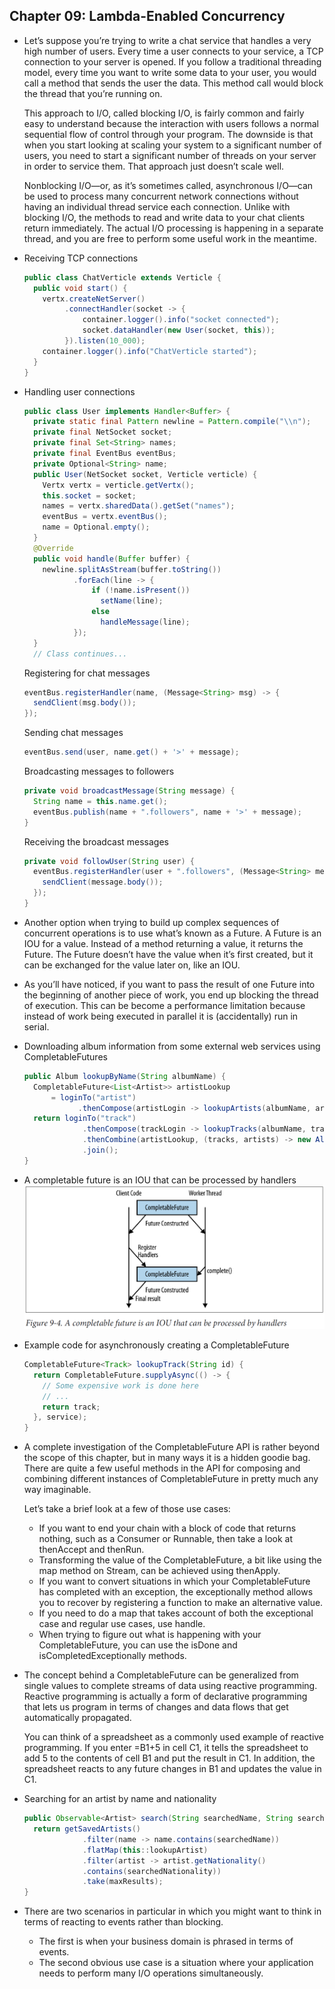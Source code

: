 ## Chapter 09: Lambda-Enabled Concurrency

- Let’s suppose you’re trying to write a chat service that handles a very high number of users. Every time a user connects to your service, a TCP connection to your server is opened. If you follow a traditional threading model, every time you want to write some data to your user, you would call a method that sends the user the data. This method call would block the thread that you’re running on.

	This approach to I/O, called blocking I/O, is fairly common and fairly easy to understand because the interaction with users follows a normal sequential flow of control through your program. The downside is that when you start looking at scaling your system to a significant number of users, you need to start a significant number of threads on your server in order to service them. That approach just doesn’t scale well.

	Nonblocking I/O—or, as it’s sometimes called, asynchronous I/O—can be used to process many concurrent network connections without having an individual thread service each connection. Unlike with blocking I/O, the methods to read and write data to your chat clients return immediately. The actual I/O processing is happening in a separate thread, and you are free to perform some useful work in the meantime.

- Receiving TCP connections
  ```java
  public class ChatVerticle extends Verticle {
    public void start() {
      vertx.createNetServer()
           .connectHandler(socket -> {
               container.logger().info("socket connected");
               socket.dataHandler(new User(socket, this));
           }).listen(10_000);
      container.logger().info("ChatVerticle started");
    }
  }
  ```

- Handling user connections
  ```java
  public class User implements Handler<Buffer> {
    private static final Pattern newline = Pattern.compile("\\n");
    private final NetSocket socket;
    private final Set<String> names;
    private final EventBus eventBus;
    private Optional<String> name;
    public User(NetSocket socket, Verticle verticle) {
      Vertx vertx = verticle.getVertx();
      this.socket = socket;
      names = vertx.sharedData().getSet("names");
      eventBus = vertx.eventBus();
      name = Optional.empty();
    }
    @Override
    public void handle(Buffer buffer) {
      newline.splitAsStream(buffer.toString())
             .forEach(line -> {
                 if (!name.isPresent())
                   setName(line);
                 else
                   handleMessage(line);
             });
    }
    // Class continues...
  ```

	Registering for chat messages
  ```java
  eventBus.registerHandler(name, (Message<String> msg) -> {
    sendClient(msg.body());
  });
  ```

	Sending chat messages
  ```java
  eventBus.send(user, name.get() + '>' + message);
  ```

	Broadcasting messages to followers
  ```java
  private void broadcastMessage(String message) {
    String name = this.name.get();
    eventBus.publish(name + ".followers", name + '>' + message);
  }
  ```

	Receiving the broadcast messages
  ```java
  private void followUser(String user) {
    eventBus.registerHandler(user + ".followers", (Message<String> message) -> {
      sendClient(message.body());
    });
  }
  ```

- Another option when trying to build up complex sequences of concurrent operations is to use what’s known as a Future. A Future is an IOU for a value. Instead of a method returning a value, it returns the Future. The Future doesn’t have the value when it’s first created, but it can be exchanged for the value later on, like an IOU.

- As you’ll have noticed, if you want to pass the result of one Future into the beginning of another piece of work, you end up blocking the thread of execution. This can be become a performance limitation because instead of work being executed in parallel it is (accidentally) run in serial.

- Downloading album information from some external web services using CompletableFutures
  ```java
  public Album lookupByName(String albumName) {
    CompletableFuture<List<Artist>> artistLookup
        = loginTo("artist")
              .thenCompose(artistLogin -> lookupArtists(albumName, artistLogin));
    return loginTo("track")
               .thenCompose(trackLogin -> lookupTracks(albumName, trackLogin))
               .thenCombine(artistLookup, (tracks, artists) -> new Album(albumName, tracks, artists))
               .join();
  }
  ```

- A completable future is an IOU that can be processed by handlers  
![alt text](img/fig_9_1_A_completable_future_is_an_IOU_that_can_be_processed_by_handlers.PNG)  

- Example code for asynchronously creating a CompletableFuture
  ```java
  CompletableFuture<Track> lookupTrack(String id) {
    return CompletableFuture.supplyAsync(() -> {
      // Some expensive work is done here
      // ...
      return track;
    }, service);
  }
  ```

- A complete investigation of the CompletableFuture API is rather beyond the scope of this chapter, but in many ways it is a hidden goodie bag. There are quite a few useful methods in the API for composing and combining different instances of CompletableFuture in pretty much any way imaginable.

	Let’s take a brief look at a few of those use cases:
	- If you want to end your chain with a block of code that returns nothing, such as a Consumer or Runnable, then take a look at thenAccept and thenRun.
	- Transforming the value of the CompletableFuture, a bit like using the map method on Stream, can be achieved using thenApply.
	- If you want to convert situations in which your CompletableFuture has completed with an exception, the exceptionally method allows you to recover by registering a function to make an alternative value.
	- If you need to do a map that takes account of both the exceptional case and regular use cases, use handle.
	- When trying to figure out what is happening with your CompletableFuture, you can use the isDone and isCompletedExceptionally methods.

- The concept behind a CompletableFuture can be generalized from single values to complete streams of data using reactive programming. Reactive programming is actually a form of declarative programming that lets us program in terms of changes and data flows that get automatically propagated.

	You can think of a spreadsheet as a commonly used example of reactive programming. If you enter =B1+5 in cell C1, it tells the spreadsheet to add 5 to the contents of cell B1 and put the result in C1. In addition, the spreadsheet reacts to any future changes in B1 and updates the value in C1.

- Searching for an artist by name and nationality
  ```java
  public Observable<Artist> search(String searchedName, String searchedNationality, int maxResults) {
    return getSavedArtists()
               .filter(name -> name.contains(searchedName))
               .flatMap(this::lookupArtist)
               .filter(artist -> artist.getNationality()
               .contains(searchedNationality))
               .take(maxResults);
  }
  ```

- There are two scenarios in particular in which you might want to think in terms of reacting to events rather than blocking.
	- The first is when your business domain is phrased in terms of events.
	- The second obvious use case is a situation where your application needs to perform many I/O operations simultaneously.